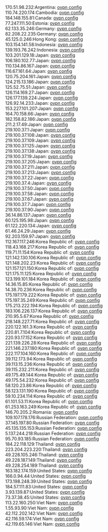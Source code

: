 170.51.98.232:Argentina: [ovpn config](vpn/170_51_98_232.ovpn)  
110.74.220.174:Cambodia: [ovpn config](vpn/110_74_220_174.ovpn)  
184.148.155.81:Canada: [ovpn config](vpn/184_148_155_81.ovpn)  
77.247.111.50:Estonia: [ovpn config](vpn/77_247_111_50.ovpn)  
62.133.35.246:Germany: [ovpn config](vpn/62_133_35_246.ovpn)  
82.208.22.235:Germany: [ovpn config](vpn/82_208_22_235.ovpn)  
45.125.0.246:Hong Kong: [ovpn config](vpn/45_125_0_246.ovpn)  
103.154.141.58:Indonesia: [ovpn config](vpn/103_154_141_58.ovpn)  
139.193.76.242:Indonesia: [ovpn config](vpn/139_193_76_242.ovpn)  
103.201.129.18:Japan: [ovpn config](vpn/103_201_129_18.ovpn)  
106.180.102.77:Japan: [ovpn config](vpn/106_180_102_77.ovpn)  
110.134.86.167:Japan: [ovpn config](vpn/110_134_86_167.ovpn)  
116.67.161.64:Japan: [ovpn config](vpn/116_67_161_64.ovpn)  
120.75.204.161:Japan: [ovpn config](vpn/120_75_204_161.ovpn)  
124.215.13.186:Japan: [ovpn config](vpn/124_215_13_186.ovpn)  
125.52.75.51:Japan: [ovpn config](vpn/125_52_75_51.ovpn)  
126.114.169.27:Japan: [ovpn config](vpn/126_114_169_27.ovpn)  
126.177.139.224:Japan: [ovpn config](vpn/126_177_139_224.ovpn)  
126.92.14.233:Japan: [ovpn config](vpn/126_92_14_233.ovpn)  
153.227.101.207:Japan: [ovpn config](vpn/153_227_101_207.ovpn)  
164.70.158.66:Japan: [ovpn config](vpn/164_70_158_66.ovpn)  
182.158.82.186:Japan: [ovpn config](vpn/182_158_82_186.ovpn)  
211.2.17.49:Japan: [ovpn config](vpn/211_2_17_49.ovpn)  
219.100.37.1:Japan: [ovpn config](vpn/219_100_37_1.ovpn)  
219.100.37.108:Japan: [ovpn config](vpn/219_100_37_108.ovpn)  
219.100.37.109:Japan: [ovpn config](vpn/219_100_37_109.ovpn)  
219.100.37.125:Japan: [ovpn config](vpn/219_100_37_125.ovpn)  
219.100.37.138:Japan: [ovpn config](vpn/219_100_37_138.ovpn)  
219.100.37.19:Japan: [ovpn config](vpn/219_100_37_19.ovpn)  
219.100.37.205:Japan: [ovpn config](vpn/219_100_37_205.ovpn)  
219.100.37.211:Japan: [ovpn config](vpn/219_100_37_211.ovpn)  
219.100.37.213:Japan: [ovpn config](vpn/219_100_37_213.ovpn)  
219.100.37.22:Japan: [ovpn config](vpn/219_100_37_22.ovpn)  
219.100.37.4:Japan: [ovpn config](vpn/219_100_37_4.ovpn)  
219.100.37.50:Japan: [ovpn config](vpn/219_100_37_50.ovpn)  
219.100.37.58:Japan: [ovpn config](vpn/219_100_37_58.ovpn)  
219.100.37.67:Japan: [ovpn config](vpn/219_100_37_67.ovpn)  
219.100.37.7:Japan: [ovpn config](vpn/219_100_37_7.ovpn)  
219.100.37.90:Japan: [ovpn config](vpn/219_100_37_90.ovpn)  
36.14.86.137:Japan: [ovpn config](vpn/36_14_86_137.ovpn)  
60.125.195.98:Japan: [ovpn config](vpn/60_125_195_98.ovpn)  
61.122.220.134:Japan: [ovpn config](vpn/61_122_220_134.ovpn)  
61.46.24.29:Japan: [ovpn config](vpn/61_46_24_29.ovpn)  
92.203.159.97:Japan: [ovpn config](vpn/92_203_159_97.ovpn)  
112.167.117.246:Korea Republic of: [ovpn config](vpn/112_167_117_246.ovpn)  
118.43.168.217:Korea Republic of: [ovpn config](vpn/118_43_168_217.ovpn)  
119.71.11.154:Korea Republic of: [ovpn config](vpn/119_71_11_154.ovpn)  
121.142.130.106:Korea Republic of: [ovpn config](vpn/121_142_130_106.ovpn)  
121.148.202.23:Korea Republic of: [ovpn config](vpn/121_148_202_23.ovpn)  
121.157.121.150:Korea Republic of: [ovpn config](vpn/121_157_121_150.ovpn)  
121.175.11.125:Korea Republic of: [ovpn config](vpn/121_175_11_125.ovpn)  
123.199.101.184:Korea Republic of: [ovpn config](vpn/123_199_101_184.ovpn)  
14.36.15.85:Korea Republic of: [ovpn config](vpn/14_36_15_85.ovpn)  
14.38.70.236:Korea Republic of: [ovpn config](vpn/14_38_70_236.ovpn)  
175.197.179.222:Korea Republic of: [ovpn config](vpn/175_197_179_222.ovpn)  
175.197.35.249:Korea Republic of: [ovpn config](vpn/175_197_35_249.ovpn)  
175.213.222.194:Korea Republic of: [ovpn config](vpn/175_213_222_194.ovpn)  
183.106.226.137:Korea Republic of: [ovpn config](vpn/183_106_226_137.ovpn)  
210.95.5.67:Korea Republic of: [ovpn config](vpn/210_95_5_67.ovpn)  
218.148.227.71:Korea Republic of: [ovpn config](vpn/218_148_227_71.ovpn)  
220.122.161.3:Korea Republic of: [ovpn config](vpn/220_122_161_3.ovpn)  
220.81.7.104:Korea Republic of: [ovpn config](vpn/220_81_7_104.ovpn)  
220.93.17.152:Korea Republic of: [ovpn config](vpn/220_93_17_152.ovpn)  
221.139.226.28:Korea Republic of: [ovpn config](vpn/221_139_226_28.ovpn)  
221.146.237.180:Korea Republic of: [ovpn config](vpn/221_146_237_180.ovpn)  
222.117.104.160:Korea Republic of: [ovpn config](vpn/222_117_104_160.ovpn)  
39.112.173.94:Korea Republic of: [ovpn config](vpn/39_112_173_94.ovpn)  
39.113.15.236:Korea Republic of: [ovpn config](vpn/39_113_15_236.ovpn)  
39.115.232.211:Korea Republic of: [ovpn config](vpn/39_115_232_211.ovpn)  
49.175.49.144:Korea Republic of: [ovpn config](vpn/49_175_49_144.ovpn)  
49.175.54.232:Korea Republic of: [ovpn config](vpn/49_175_54_232.ovpn)  
58.120.23.86:Korea Republic of: [ovpn config](vpn/58_120_23_86.ovpn)  
58.123.131.190:Korea Republic of: [ovpn config](vpn/58_123_131_190.ovpn)  
59.10.234.114:Korea Republic of: [ovpn config](vpn/59_10_234_114.ovpn)  
61.101.53.11:Korea Republic of: [ovpn config](vpn/61_101_53_11.ovpn)  
61.253.163.249:Korea Republic of: [ovpn config](vpn/61_253_163_249.ovpn)  
146.70.205.2:Romania: [ovpn config](vpn/146_70_205_2.ovpn)  
109.107.178.176:Russian Federation: [ovpn config](vpn/109_107_178_176.ovpn)  
37.145.197.80:Russian Federation: [ovpn config](vpn/37_145_197_80.ovpn)  
45.135.135.153:Russian Federation: [ovpn config](vpn/45_135_135_153.ovpn)  
5.137.244.218:Russian Federation: [ovpn config](vpn/5_137_244_218.ovpn)  
95.70.93.185:Russian Federation: [ovpn config](vpn/95_70_93_185.ovpn)  
184.22.118.129:Thailand: [ovpn config](vpn/184_22_118_129.ovpn)  
223.204.223.220:Thailand: [ovpn config](vpn/223_204_223_220.ovpn)  
49.228.105.246:Thailand: [ovpn config](vpn/49_228_105_246.ovpn)  
49.228.187.149:Thailand: [ovpn config](vpn/49_228_187_149.ovpn)  
49.228.254.189:Thailand: [ovpn config](vpn/49_228_254_189.ovpn)  
163.182.174.159:United States: [ovpn config](vpn/163_182_174_159.ovpn)  
166.0.94.44:United States: [ovpn config](vpn/166_0_94_44.ovpn)  
173.198.248.39:United States: [ovpn config](vpn/173_198_248_39.ovpn)  
184.57.111.83:United States: [ovpn config](vpn/184_57_111_83.ovpn)  
3.93.139.87:United States: [ovpn config](vpn/3_93_139_87.ovpn)  
73.37.38.45:United States: [ovpn config](vpn/73_37_38_45.ovpn)  
113.22.160.250:Viet Nam: [ovpn config](vpn/113_22_160_250.ovpn)  
1.55.93.90:Viet Nam: [ovpn config](vpn/1_55_93_90.ovpn)  
42.112.202.142:Viet Nam: [ovpn config](vpn/42_112_202_142.ovpn)  
42.116.59.174:Viet Nam: [ovpn config](vpn/42_116_59_174.ovpn)  
42.119.65.146:Viet Nam: [ovpn config](vpn/42_119_65_146.ovpn)  
